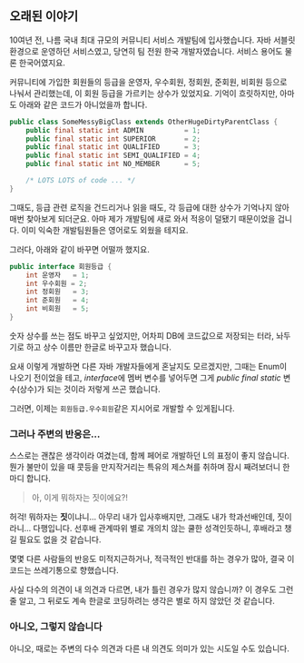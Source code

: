 ## 오래된 이야기

10여년 전, 나름 국내 최대 규모의 커뮤니티 서비스 개발팀에 입사했습니다. 자바 서블릿 환경으로 운영하던 서비스였고, 당연히 팀 전원 한국 개발자였습니다. 서비스 용어도 물론 한국어였지요.

커뮤니티에 가입한 회원들의 등급을 운영자, 우수회원, 정회원, 준회원, 비회원 등으로 나눠서 관리했는데, 이 회원 등급을 가르키는 상수가 있었지요. 기억이 흐릿하지만, 아마도 아래와 같은 코드가 아니었을까 합니다.

``` java
public class SomeMessyBigClass extends OtherHugeDirtyParentClass {
    public final static int ADMIN          = 1;
    public final static int SUPERIOR       = 2;
    public final static int QUALIFIED      = 3;
    public final static int SEMI_QUALIFIED = 4;
    public final static int NO_MEMBER      = 5;

    /* LOTS LOTS of code ... */
}
```

그때도, 등급 관련 로직을 건드리거나 읽을 때도, 각 등급에 대한 상수가 기억나지 않아 매번 찾아보게 되더군요. 아마 제가 개발팀에 새로 와서 적응이 덜됐기 때문이었을 겁니다. 이미 익숙한 개발팀원들은 영어로도 외웠을 테지요.

그러다, 아래와 같이 바꾸면 어떨까 했지요.

``` java
public interface 회원등급 {
    int 운영자   = 1;
    int 우수회원 = 2;
    int 정회원   = 3;
    int 준회원   = 4;
    int 비회원   = 5;
}
```

숫자 상수를 쓰는 점도 바꾸고 싶었지만, 어차피 DB에 코드값으로 저장되는 터라, 놔두기로 하고 상수 이름만 한글로 바꾸고자 했습니다.

요새 이렇게 개발하면 다른 자바 개발자들에게 혼날지도 모르겠지만, 그때는 Enum이 나오기 전이었을 테고, *interface*에 멤버 변수를 넣어두면 그게 *public final static* 변수(상수)가 되는 것이라 저렇게 쓰곤 했습니다.

그러면, 이제는 ```회원등급.우수회원```같은 지시어로 개발할 수 있게됩니다.

### 그러나 주변의 반응은...

스스로는 괜찮은 생각이라 여겼는데, 함께 페어로 개발하던 L의 표정이 좋지 않습니다. 뭔가 불만이 있을 때 콧등을 만지작거리는 특유의 제스쳐를 취하며 잠시 째려보더니 한마디 합니다.

> 아, 이게 뭐하자는 짓이에요?!

허걱! 뭐하자는 **짓**이냐니... 아무리 내가 입사후배지만, 그래도 내가 학과선배인데, 짓이라니... 다행입니다. 선후배 관계따위 별로 개의치 않는 쿨한 성격인듯하니, 후배라고 챙길 필요도 없을 것 같습니다.

몇몇 다른 사람들의 반응도 미적지근하거나, 적극적인 반대를 하는 경우가 많아, 결국 이 코드는 쓰레기통으로 향했습니다.

사실 다수의 의견이 내 의견과 다르면, 내가 틀린 경우가 많지 않습니까? 이 경우도 그런 줄 알고, 그 뒤로도 계속 한글로 코딩하려는 생각은 별로 하지 않았던 것 같습니다.

### 아니오, 그렇지 않습니다

아니오, 때로는 주변의 다수 의견과 다른 내 의견도 의미가 있는 시도일 수도 있습니다.
